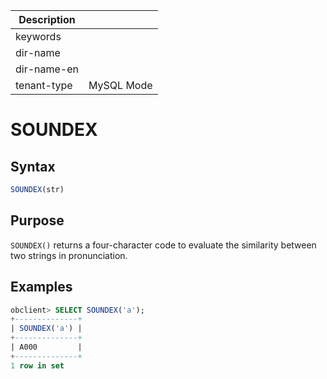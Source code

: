 | Description   |                 |
|---------------|-----------------|
| keywords      |                 |
| dir-name      |                 |
| dir-name-en   |                 |
| tenant-type   | MySQL Mode      |

# SOUNDEX

## Syntax

```sql
SOUNDEX(str)
```

## Purpose

`SOUNDEX()` returns a four-character code to evaluate the similarity between two strings in pronunciation.

## Examples

```sql
obclient> SELECT SOUNDEX('a');
+--------------+
| SOUNDEX('a') |
+--------------+
| A000         |
+--------------+
1 row in set
```
